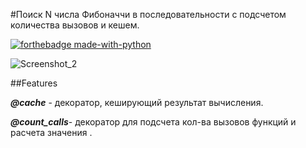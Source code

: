 #Поиск N числа Фибоначчи в последовательности с подсчетом количества вызовов и кешем.

[![forthebadge made-with-python](http://ForTheBadge.com/images/badges/made-with-python.svg)](#)

![Screenshot_2](https://user-images.githubusercontent.com/100004128/185755893-4633788b-9c93-450e-973c-47d00be9f3b1.jpg)

##Features

***@cache***  -  декоратор, кеширующий результат вычисления.

***@count_calls***- декоратор для подсчета кол-ва вызовов функций и расчета значения .

